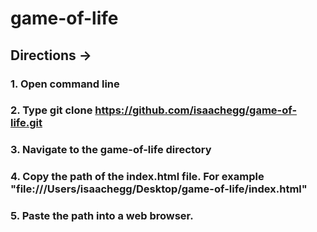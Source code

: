 # game-of-life
## Directions ->
### 1. Open command line
### 2. Type git clone https://github.com/isaachegg/game-of-life.git
### 3. Navigate to the game-of-life directory 
### 4. Copy the path of the index.html file. For example "file:///Users/isaachegg/Desktop/game-of-life/index.html"
### 5. Paste the path into a web browser.
